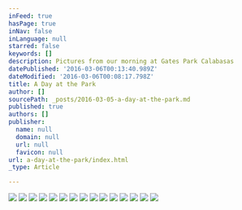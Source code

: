 ```yaml
---
inFeed: true
hasPage: true
inNav: false
inLanguage: null
starred: false
keywords: []
description: Pictures from our morning at Gates Park Calabasas
datePublished: '2016-03-06T00:13:40.989Z'
dateModified: '2016-03-06T00:08:17.798Z'
title: A Day at the Park
author: []
sourcePath: _posts/2016-03-05-a-day-at-the-park.md
published: true
authors: []
publisher:
  name: null
  domain: null
  url: null
  favicon: null
url: a-day-at-the-park/index.html
_type: Article

---
```

![](https://s3-us-west-2.amazonaws.com/the-grid-img/p/6e00f315995963208e902edb8bec21e0b94747aa.jpg)
![](https://s3-us-west-2.amazonaws.com/the-grid-img/p/9e6a8c889adeabc4c3c72d0db93bf41d9d37800d.jpg)
![](https://s3-us-west-2.amazonaws.com/the-grid-img/p/8872a61e7b1da3bed47a45e343324c248e582016.jpg)
![](https://the-grid-user-content.s3-us-west-2.amazonaws.com/68ad66d7-6ae1-4c04-bfe6-eac85712a0a0.jpg)
![](https://the-grid-user-content.s3-us-west-2.amazonaws.com/fe4dcec1-1cbd-407d-8c8a-3047ab99c5e0.jpg)
![](https://the-grid-user-content.s3-us-west-2.amazonaws.com/a26bf4b4-bef2-4c25-82d1-d16d6b297a35.jpg)
![](https://the-grid-user-content.s3-us-west-2.amazonaws.com/6e89a55d-b73f-4bbd-96fa-55528691ccc2.jpg)
![](https://the-grid-user-content.s3-us-west-2.amazonaws.com/f584e8e1-89c2-400f-9289-22caec72e878.jpg)
![](https://the-grid-user-content.s3-us-west-2.amazonaws.com/139acaf4-66a0-4021-9b70-31172fe026b0.jpg)
![](https://the-grid-user-content.s3-us-west-2.amazonaws.com/14c4d78d-c67a-47af-8cbe-6f1e4c201e2b.jpg)
![](https://the-grid-user-content.s3-us-west-2.amazonaws.com/7590a7c0-cc03-4fd4-89b7-7cacad3f1234.jpg)
![](https://the-grid-user-content.s3-us-west-2.amazonaws.com/4354c8f4-cbe9-47ce-8e81-f55f07509af4.jpg)
![](https://the-grid-user-content.s3-us-west-2.amazonaws.com/6727dc36-271f-47f3-8166-22519a762285.jpg)
![](https://the-grid-user-content.s3-us-west-2.amazonaws.com/9778279d-fdd9-4284-94c2-77730f3264fa.jpg)
![](https://the-grid-user-content.s3-us-west-2.amazonaws.com/5b231bc3-0807-4aa2-8376-c6ae00ad2754.jpg)